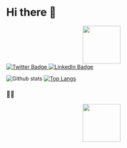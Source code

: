   # **Hi there 👋**
 
<div id="header" align="center">
  <img src="https://media.giphy.com/media/HwBlFQZFcAoUcPHZdX/giphy.gif" width="100"/>
</div>

<div id="badges">
  <a href="https://twitter.com/Flozzy_wangui?t=mZIKT0GAizjMPGJ1Q6ccig&s=09">
    <img src="https://img.shields.io/badge/Twitter-blue?style=for-the-badge&logo=twitter&logoColor=white" alt="Twitter Badge"/>
  </a>
  <a href="https://www.linkedin.com/in/florence-wangui-518673235">
    <img src="https://img.shields.io/badge/LinkedIn-blue?style=for-the-badge&logo=linkedin&logoColor=white" alt="LinkedIn Badge"/>
  </a>
  
</div>
<img src="https://komarev.com/ghpvc/?username=Florence-wangui&style=compact-square&color=blue" align="center" alt=""/>

![Github stats](https://github-readme-stats.vercel.app/api?username=Florence-wangui&theme=highcontrast&show_icons=true&count_private=true)
[![Top Langs](https://github-readme-stats.vercel.app/api/top-langs/?username=Florence-wangui&layout=compact&theme=vision-friendly-dark)](https://github.com/anuraghazra/github-readme-stats)



### :woman_technologist: 


<div id="header" align="center">
  <img src="https://media.giphy.com/media/HwBlFQZFcAoUcPHZdX/giphy.gif" width="100"/>
</div>
